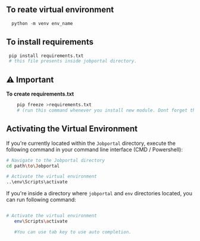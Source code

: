 ## To reate virtual environment
  ```python  
    python -m venv env_name
  ```

## To install requirements 
   ```python 
    pip install requirements.txt 
    # this file presents inside jobportal directory. 
   ```


## ⚠️ Important
<b> To create requirements.txt</b>
 ```python 
     pip freeze >requirements.txt 
     # (run this command whenever you install new module. Dont forget this)

```

 ## Activating the Virtual Environment

If you're currently located within the `Jobportal` directory, execute the following command in your command line interface (CMD / Powershell):

```sh
# Navigate to the Jobportal directory
cd path\to\Jobportal

# Activate the virtual environment
..\env\Scripts\activate
```

If you're inside a directory where `jobportal` and `env` directories located, you can run following command:
  
```sh

# Activate the virtual environment
   env\Scripts\activate

   #You can use tab key to use auto completion.
```
